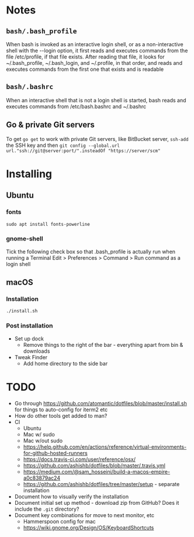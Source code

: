# Notes

## `bash/.bash_profile`
When bash is invoked as an interactive login shell, or as a non-interactive shell with the --login option,
it first reads and executes commands from the file /etc/profile, if that file exists.
After reading that file, it looks for ~/.bash_profile, ~/.bash_login, and ~/.profile, in that order,
and reads and executes commands from the first one that exists and is readable

## `bash/.bashrc`
When an interactive shell that is not a login shell is started, bash reads and executes commands from /etc/bash.bashrc and ~/.bashrc

## Go & private Git servers
To get `go get` to work with private Git servers, like BitBucket server, `ssh-add` the SSH key and then
`git config --global.url url."ssh://git@server:port/".insteadOf "https://server/scm"`

# Installing
## Ubuntu
### fonts
`sudo apt install fonts-powerline`
### gnome-shell
Tick the following check box so that .bash_profile is actually run when running a Terminal
Edit > Preferences > Command > Run command as a login shell

## macOS
### Installation
```shell script
./install.sh
```
### Post installation
* Set up dock
    * Remove things to the right of the bar - everything apart from bin & downloads
* Tweak Finder
    * Add home directory to the side bar

# TODO
* Go through https://github.com/atomantic/dotfiles/blob/master/install.sh for things to auto-config for iterm2 etc
* How do other tools get added to man?
* CI
    * Ubuntu
    * Mac w/ sudo
    * Mac w/out sudo
    * https://help.github.com/en/actions/reference/virtual-environments-for-github-hosted-runners
    * https://docs.travis-ci.com/user/reference/osx/
    * https://github.com/ashishb/dotfiles/blob/master/.travis.yml
    * https://medium.com/@sam_hosseini/build-a-macos-empire-a0c83879ac24
    * https://github.com/ashishb/dotfiles/tree/master/setup - separate installation
* Document how to visually verify the installation
* Document initial set up method - download zip from GitHub? Does it include the `.git` directory?
* Document key combinations for move to next monitor, etc
    * Hammerspoon config for mac
    * https://wiki.gnome.org/Design/OS/KeyboardShortcuts
